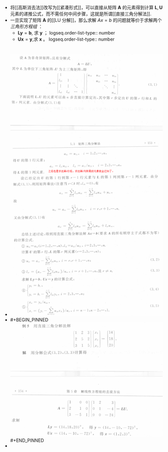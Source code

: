 - 将[[高斯消去法]]改写为[[紧凑形式]]，可以直接从矩阵 $\boldsymbol A$ 的元素得到计算 $\boldsymbol L,\boldsymbol U$ 元素的递推公式，而不需任何中间步骤，这就是所谓[[直接三角分解法]].
- 一旦实现了矩阵 $\boldsymbol A$ 的[[LU 分解]]，那么求解 $Ax=b$ 的问题就等价于求解两个 *三角形方程组* ：
	- $\boldsymbol{Ly}=\boldsymbol{b}$, 求 $\boldsymbol y$ ；
	  logseq.order-list-type:: number
	- $\boldsymbol{Ux}=\boldsymbol{y}$,求 $\boldsymbol x$ 。
	  logseq.order-list-type:: number
- # 
  ![2023-12-07_18-09.png](../assets/2023-12-07_18-09_1701943773430_0.png)
- #+BEGIN_PINNED
  ![image.png](../assets/image_1701943919783_0.png) 
  #+END_PINNED
-